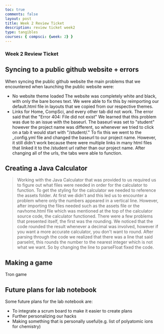 ```yaml
---
toc: true
comments: false
layout: post
title: Week 2 Review Ticket
description: review ticket week2
type: tangibles
courses: { compsci: {week: 2} }
---
```


### Week 2 Review Ticket


## Syncing to a public github website + errors
When syncing the public github website the main problems that we encountered when launching the public website were:
- No website theme loaded
    The website was completely white and black, with only the bare bones text. We were able to fix this by reimporting our default.html file in layouts that we copied from our respective themes. 
- Links for Home, CompSci, and every other tab did not work. The error said that the "Error 404: File did not exist"
    We learned that this problem was due to an issue with the baseurl. The baseurl was set to "student" however the project name was different, so whenever we tried to click on a tab it would start with "/student/." To fix this we went to the _config.yml file and changed the baseurl to our project name. However, it still didn't work because there were multiple links in many html files that linked it to the /student url rather than our project name. After changing all of the urls, the tabs were able to function. 
## Creating a Java Calculator
>Working with the Java Calculator that was provided to us required us to figure out what files were needed in order for the calculator to function. To get the styling for the calculator we needed to reference the assets folder. At first we didn't and this led us to encounter a problem where only the numbers appeared in a vertical line. However, after importing the files needed such as the assets file or the navhome.html file which was mentioned at the top of the calculator source code, the calculator functioned. 
>There were a few problems that presented itself, the first was the rounding. We noticed that the code rounded the result whenever a decimal was involved, however if you want a more accurate calculator, you don't want to round. After parsing through the code we realized that there was a line that said parseInt, this rounds the number to the nearest integer which is not what we want. So by changing the line to parseFloat fixed the code. 
## Making a game
Tron game
## Future plans for lab notebook
Some future plans for the lab notebook are:
- To integrate a scrum board to make it easier to create plans
- Further personalizing our hacks
- Making something that is personally useful(e.g. list of polyatomic ions for chemistry)
